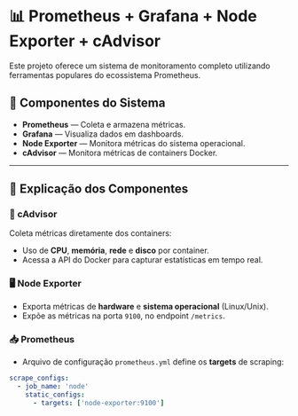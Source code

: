 # 📊 Prometheus + Grafana + Node Exporter + cAdvisor

Este projeto oferece um sistema de monitoramento completo utilizando ferramentas populares do ecossistema Prometheus.

## 🔧 Componentes do Sistema

- **Prometheus** — Coleta e armazena métricas.
- **Grafana** — Visualiza dados em dashboards.
- **Node Exporter** — Monitora métricas do sistema operacional.
- **cAdvisor** — Monitora métricas de containers Docker.

---

## 🧩 Explicação dos Componentes

### 🐳 cAdvisor

Coleta métricas diretamente dos containers:

- Uso de **CPU**, **memória**, **rede** e **disco** por container.
- Acessa a API do Docker para capturar estatísticas em tempo real.

### 🖥️ Node Exporter

- Exporta métricas de **hardware** e **sistema operacional** (Linux/Unix).
- Expõe as métricas na porta `9100`, no endpoint `/metrics`.

### 📥 Prometheus

- Arquivo de configuração `prometheus.yml` define os **targets** de scraping:
  
```yaml
scrape_configs:
  - job_name: 'node'
    static_configs:
      - targets: ['node-exporter:9100']
